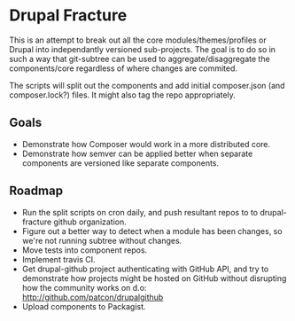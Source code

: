 Drupal Fracture
===============

This is an attempt to break out all the core modules/themes/profiles or
Drupal into independantly versioned sub-projects. The goal is to do so
in such a way that git-subtree can be used to aggregate/disaggregate the
components/core regardless of where changes are commited.

The scripts will split out the components and add initial composer.json
(and composer.lock?) files. It might also tag the repo appropriately.

Goals
-----

- Demonstrate how Composer would work in a more distributed core.
- Demonstrate how semver can be applied better when separate components
are versioned like separate components.


Roadmap
-------

- Run the split scripts on cron daily, and push resultant repos to to
drupal-fracture github organization.
- Figure out a better way to detect when a module has been changes, so
we're not running subtree without changes.
- Move tests into component repos.
- Implement travis CI.
- Get drupal-github project authenticating with GitHub API, and try to
demonstrate how projects might be hosted on GitHub without disrupting
how the community works on d.o:
http://github.com/patcon/drupalgithub
- Upload components to Packagist.
